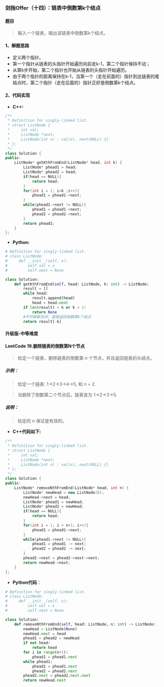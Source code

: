 ### 剑指Offer（十四）：链表中倒数第k个结点
#### 题目
> 输入一个链表，输出该链表中倒数第k个结点。

#### 1、解题思路
- 定义两个指针。
- 第一个指针从链表的头指针开始遍历向前走k-1，第二个指针保持不动；
- 从第k步开始，第二个指针也开始从链表的头指针开始遍历。
- 由于两个指针的距离保持在k-1，当第一个（走在前面的）指针到达链表的尾结点时，第二个指针（走在后面的）指针正好是倒数第k个结点。

#### 2、代码实现
- **C++:**
```cpp
/**
 * Definition for singly-linked list.
 * struct ListNode {
 *     int val;
 *     ListNode *next;
 *     ListNode(int x) : val(x), next(NULL) {}
 * };
 */
class Solution {
public:
    ListNode* getKthFromEnd(ListNode* head, int k) {
        ListNode* phead1 = head;
        ListNode* phead2 = head;
        if(head == NULL){
            return head;
        }
        for(int i = 1; i<k ;i++){
            phead1 = phead1->next;
        }
        while(phead1->next != NULL){
            phead1 = phead1->next;
            phead2 = phead2->next;
        }
        return phead2;
    }
};
```

- **Python:**
```python
# Definition for singly-linked list.
# class ListNode:
#     def __init__(self, x):
#         self.val = x
#         self.next = None

class Solution:
    def getKthFromEnd(self, head: ListNode, k: int) -> ListNode:
        result = []
        while head:
            result.append(head)
            head = head.next
        if len(result) < k or k < 1:
            return None
        #不开辟新空间，直接返回倒数第k个结点
        return result[-k]
```

#### 升级版-中等难度
#### LeetCode 19.删除链表的倒数第N个节点
> 给定一个链表，删除链表的倒数第 n 个节点，并且返回链表的头结点。

##### 示例：

> 给定一个链表: 1->2->3->4->5, 和 n = 2.

> 当删除了倒数第二个节点后，链表变为 1->2->3->5.

##### 说明：

> 给定的 n 保证是有效的。

- **C++代码如下:**
```cpp
/**
 * Definition for singly-linked list.
 * struct ListNode {
 *     int val;
 *     ListNode *next;
 *     ListNode(int x) : val(x), next(NULL) {}
 * };
 */
class Solution {
public:
    ListNode* removeNthFromEnd(ListNode* head, int n) {
        ListNode* newHead = new ListNode(0);
        newHead->next = head;
        ListNode* phead1 = newHead;
        ListNode* phead2 = newHead;
        if(head == NULL){
            return head;
        }
        for(int i = 1; i < n+1; i++){
            phead1 = phead1->next;
        }
        while(phead1->next != NULL){
            phead1 = phead1 -> next;
            phead2 = phead2 -> next;
        }
        phead2->next = phead2->next->next;
        return newHead->next;
    }
};
```

- **Python代码**：
```python
# Definition for singly-linked list.
# class ListNode:
#     def __init__(self, x):
#         self.val = x
#         self.next = None

class Solution:
    def removeNthFromEnd(self, head: ListNode, n: int) -> ListNode:
        newHead = ListNode(None)
        newHead.next = head
        phead1 = phead2 = newHead
        if not head:
            return head
        for i in range(n+1):
            phead1 = phead1.next
        while phead1:
            phead1 = phead1.next
            phead2 = phead2.next
        phead2.next = phead2.next.next
        return newHead.next
```


